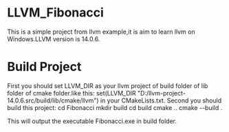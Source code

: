 # LLVM_Fibonacci

This is a simple project from llvm example,it is aim to learn llvm on Windows.LLVM version is 14.0.6.


# Build Project

First you should set LLVM_DIR as your llvm project of build folder of lib folder of cmake folder.like this:
    set(LLVM_DIR "D:/llvm-project-14.0.6.src/build/lib/cmake/llvm")
in your CMakeLists.txt.
Second you should build this project:
    cd Fibonacci
    mkdir build
    cd build
    cmake ..
    cmake --build .

This will output the executable Fibonacci.exe in build folder.
